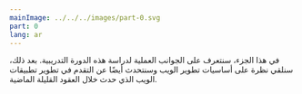 ```yaml
---
mainImage: ../../../images/part-0.svg
part: 0
lang: ar
---
```


<div class="intro">

في هذا الجزء، سنتعرف على الجوانب العملية لدراسة هذه الدورة التدريبية. بعد ذلك، سنلقي نظرة على أساسيات تطوير الويب وسنتحدث أيضًا عن التقدم في تطوير تطبيقات الويب الذي حدث خلال العقود القليلة الماضية.

</div>
